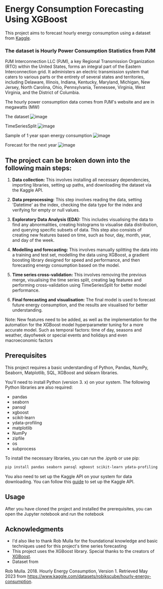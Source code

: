 # Energy Consumption Forecasting Using XGBoost

This project aims to forecast hourly energy consumption using a dataset from [Kaggle](https://www.kaggle.com/robikscube/hourly-energy-consumption). 

### The dataset is Hourly Power Consumption Statistics from PJM
PJM Interconnection LLC (PJM), a key Regional Transmission Organization (RTO) within the United States, forms an integral part of the Eastern Interconnection grid. It administers an electric transmission system that caters to various parts or the entirety of several states and territories, including Delaware, Illinois, Indiana, Kentucky, Maryland, Michigan, New Jersey, North Carolina, Ohio, Pennsylvania, Tennessee, Virginia, West Virginia, and the District of Columbia.

The hourly power consumption data comes from PJM's website and are in megawatts (MW)

The dataset
![image](https://github.com/Code-nano/Forcasting_Energy_Consumption_Using_XGBoost/assets/83939407/7590f003-207a-4e38-b637-fc5a0c5f825e)

TimeSeriesSplit
![image](https://github.com/Code-nano/Forcasting_Energy_Consumption_Using_XGBoost/assets/83939407/73d889a9-e200-4771-86d7-e5dace7e24bf)

Sample of 1 year span energy consumption
![image](https://github.com/Code-nano/Forcasting_Energy_Consumption_Using_XGBoost/assets/83939407/5fa7be86-ba72-47ce-b2ab-3866da719d7c)

Forecast for the next year
![image](https://github.com/Code-nano/Forcasting_Energy_Consumption_Using_XGBoost/assets/83939407/c8c275f3-fa4a-4006-97bd-0325d980d9ea)


## The project can be broken down into the following main steps:

1. **Data collection:** This involves installing all necessary dependencies, importing libraries, setting up paths, and downloading the dataset via the Kaggle API.

2. **Data preprocessing:** This step involves reading the data, setting 'Datetime' as the index, checking the data type for the index and verifying for empty or null values. 

3. **Exploratory Data Analysis (EDA):** This includes visualising the data to find any abnormalities, creating histograms to visualise data distribution, and querying specific subsets of data. This step also consists of creating new features based on time, such as hour, day, month, year, and day of the week.

4. **Modelling and forecasting:** This involves manually splitting the data into a training and test set, modelling the data using XGBoost, a gradient boosting library designed for speed and performance, and then forecasting energy consumption based on the model.

5. **Time series cross-validation:** This involves removing the previous merge, visualising the time series split, creating lag features and performing cross-validation using TimeSeriesSplit for better model performance.

6. **Final forecasting and visualisation:** The final model is used to forecast future energy consumption, and the results are visualised for better understanding. 

Note: New features need to be added, as well as the implementation for the automation for the XGBoost model hyperparameter tuning for a more accurate model. 
Such as temporal factors: time of day, seasons and weather, dayofweek
or special events and holidays
and even macroeconomic factors

## Prerequisites
This project requires a basic understanding of Python, Pandas, NumPy, Seaborn, Matplotlib, SQL, XGBoost and sklearn libraries. 

You'll need to install Python (version 3. x) on your system. The following Python libraries are also required: 
* pandas
* seaborn
* pansql
* xgboost
* scikit-learn
* ydata-profiling
* matplotlib
* NumPy
* zipfile
* os
* subprocess

To install the necessary libraries, you can run the .ipynb or use pip:
```bash
pip install pandas seaborn pansql xgboost scikit-learn ydata-profiling matplotlib numpy zipfile os subprocess
```
You also need to set up the Kaggle API on your system for data downloading. You can follow this [guide](https://towardsdatascience.com/downloading-datasets-from-kaggle-for-your-ml-project-b9120d405ea4) to set up the Kaggle API.

## Usage
After you have cloned the project and installed the prerequisites, you can open the Jupyter notebook and run the notebook

## Acknowledgments
*  I'd also like to thank Rob Mulla for the foundational knowledge and basic techniques used for this project's time series forecasting
*  This project uses the XGBoost library. Special thanks to the creators of [XGBoost](https://xgboost.readthedocs.io/). 
* Dataset from 

Rob Mulla. 2018. Hourly Energy Consumption, Version 1. Retrieved May 2023 from https://www.kaggle.com/datasets/robikscube/hourly-energy-consumption.
